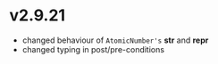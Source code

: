 # v2.9.21

* changed behaviour of `AtomicNumber's` __str__ and __repr__
* changed typing in post/pre-conditions



